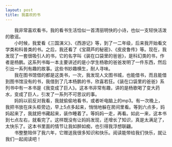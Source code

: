```yaml
---
layout: post
title: 我喜欢的书
---
```



　　我非常喜欢看书，我的看书生活恰似一首清丽明快的小诗，也似一支轻快活泼的歌谣。  
　　小时候，我爱看《三国演义》、《西游记》等，到了一二年级，后来我开始看文学类和科普类的书。之后，我还看了《宝葫芦的秘密》、《皮皮鲁传》等。现在，我发现了一套很吸引人的书，它的名字叫《装在口袋里的爸爸》，是科幻类的书，作者是杨鹏。这系列书每一本主要讲述的是小学生杨歌的爸爸发明了一件东西，然后引出一系列有趣的故事。这些书妙趣横生，耐人寻味。  
　　我在图书馆借的都是这类书，一次，我发现人文图书城，也能借书，而且能借到图书馆没有的书，我借到了几本杨鹏的书，欣喜若狂。《装在口袋里的爸爸》系列书中有一本书是《我变成了巨人》。这本书非常有趣，讲的是杨歌喝了变大药水，变成了巨人，引发了一系列不可思议的事。  
　　妈妈以前反对我看，我就偷偷地看书，或者听电脑上的mp3。有一次晚上，我把书放在床头柜旁边，早上5点多起来，悄悄地躲在房间里看。等到六点多，妈妈起来了，我就把书藏起来，装作睡着了。等妈妈一走，再看。如此一来，这本书到七点左右，就看完了。这样既没有让妈妈发现，还增长了知识，真是太满足了，太快乐了。这本书里面的情节让我如醉如痴，也引得我浮想联翩。  
　　书整整陪伴了我六年，它赠送我很多知识和快乐。阅读能带给我们快乐，就让我们一起阅读吧！  
